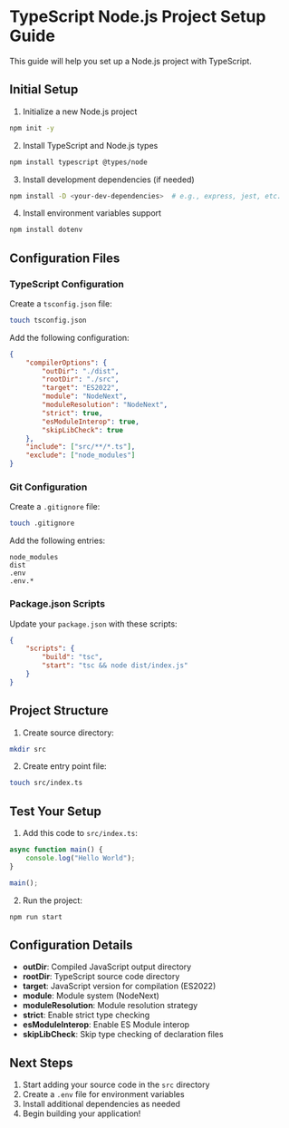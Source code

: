 # TypeScript Node.js Project Setup Guide

This guide will help you set up a Node.js project with TypeScript.

## Initial Setup

1. Initialize a new Node.js project
```bash
npm init -y
```

2. Install TypeScript and Node.js types
```bash
npm install typescript @types/node
```

3. Install development dependencies (if needed)
```bash
npm install -D <your-dev-dependencies>  # e.g., express, jest, etc.
```

4. Install environment variables support
```bash
npm install dotenv
```

## Configuration Files

### TypeScript Configuration
Create a `tsconfig.json` file:
```bash
touch tsconfig.json
```

Add the following configuration:
```json
{
    "compilerOptions": {
        "outDir": "./dist",
        "rootDir": "./src",
        "target": "ES2022",
        "module": "NodeNext",
        "moduleResolution": "NodeNext",
        "strict": true,
        "esModuleInterop": true,
        "skipLibCheck": true
    },
    "include": ["src/**/*.ts"],
    "exclude": ["node_modules"]
}
```

### Git Configuration
Create a `.gitignore` file:
```bash
touch .gitignore
```

Add the following entries:
```
node_modules
dist
.env
.env.*
```

### Package.json Scripts
Update your `package.json` with these scripts:
```json
{
    "scripts": {
        "build": "tsc",
        "start": "tsc && node dist/index.js"
    }
}
```

## Project Structure

1. Create source directory:
```bash
mkdir src
```

2. Create entry point file:
```bash
touch src/index.ts
```

## Test Your Setup

1. Add this code to `src/index.ts`:
```typescript
async function main() {
    console.log("Hello World");
}

main();
```

2. Run the project:
```bash
npm run start
```

## Configuration Details

- **outDir**: Compiled JavaScript output directory
- **rootDir**: TypeScript source code directory
- **target**: JavaScript version for compilation (ES2022)
- **module**: Module system (NodeNext)
- **moduleResolution**: Module resolution strategy
- **strict**: Enable strict type checking
- **esModuleInterop**: Enable ES Module interop
- **skipLibCheck**: Skip type checking of declaration files

## Next Steps

1. Start adding your source code in the `src` directory
2. Create a `.env` file for environment variables
3. Install additional dependencies as needed
4. Begin building your application!
